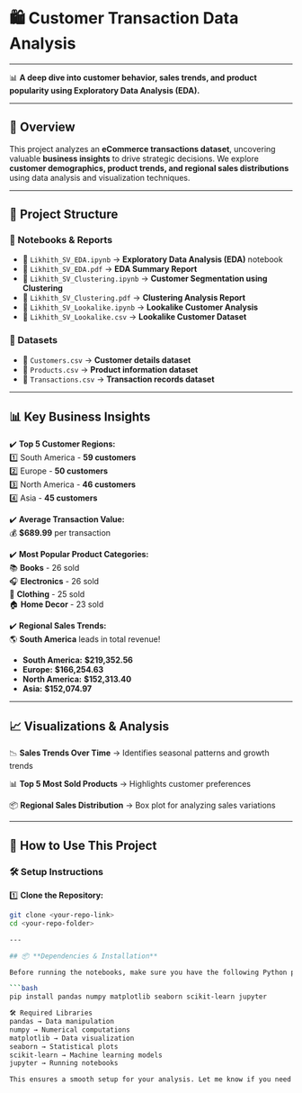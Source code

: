 # 🛍️ **Customer Transaction Data Analysis**  

---

📊 **A deep dive into customer behavior, sales trends, and product popularity using Exploratory Data Analysis (EDA).**  

---

## 📖 **Overview**  

This project analyzes an **eCommerce transactions dataset**, uncovering valuable **business insights** to drive strategic decisions. We explore **customer demographics, product trends, and regional sales distributions** using data analysis and visualization techniques.  

---

## 📂 **Project Structure**  

### 📁 Notebooks & Reports  
- 📒 `Likhith_SV_EDA.ipynb` → **Exploratory Data Analysis (EDA)** notebook  
- 📜 `Likhith_SV_EDA.pdf` → **EDA Summary Report**  
- 📒 `Likhith_SV_Clustering.ipynb` → **Customer Segmentation using Clustering**  
- 📜 `Likhith_SV_Clustering.pdf` → **Clustering Analysis Report**  
- 📒 `Likhith_SV_Lookalike.ipynb` → **Lookalike Customer Analysis**  
- 📜 `Likhith_SV_Lookalike.csv` → **Lookalike Customer Dataset**  

### 📁 Datasets  
- 📄 `Customers.csv` → **Customer details dataset**  
- 📄 `Products.csv` → **Product information dataset**  
- 📄 `Transactions.csv` → **Transaction records dataset**  

---

## 📊 **Key Business Insights**  

✔️ **Top 5 Customer Regions:**  
1️⃣ South America - **59 customers**  
2️⃣ Europe - **50 customers**  
3️⃣ North America - **46 customers**  
4️⃣ Asia - **45 customers**  

✔️ **Average Transaction Value:**  
💰 **$689.99** per transaction  

✔️ **Most Popular Product Categories:**  
📚 **Books** - 26 sold  
🎧 **Electronics** - 26 sold  
👕 **Clothing** - 25 sold  
🏠 **Home Decor** - 23 sold  

✔️ **Regional Sales Trends:**  
🌎 **South America** leads in total revenue!  
- **South America:** **$219,352.56**  
- **Europe:** **$166,254.63**  
- **North America:** **$152,313.40**  
- **Asia:** **$152,074.97**  

---

## 📈 **Visualizations & Analysis**  

📉 **Sales Trends Over Time** → Identifies seasonal patterns and growth trends  

📊 **Top 5 Most Sold Products** → Highlights customer preferences  

📦 **Regional Sales Distribution** → Box plot for analyzing sales variations  

---

## 🚀 **How to Use This Project**  

### 🛠️ **Setup Instructions**  

1️⃣ **Clone the Repository:**  
```bash
git clone <your-repo-link>
cd <your-repo-folder>

---

## 📦 **Dependencies & Installation**  

Before running the notebooks, make sure you have the following Python packages installed:  

```bash
pip install pandas numpy matplotlib seaborn scikit-learn jupyter

🛠️ Required Libraries
pandas → Data manipulation
numpy → Numerical computations
matplotlib → Data visualization
seaborn → Statistical plots
scikit-learn → Machine learning models
jupyter → Running notebooks

This ensures a smooth setup for your analysis. Let me know if you need any changes! 🚀

